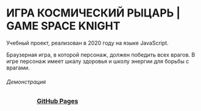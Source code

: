 # ИГРА КОСМИЧЕСКИЙ РЫЦАРЬ | GAME SPACE KNIGHT

Учебный проект, реализован в 2020 году на языке JavaScript. 

Браузерная игра, в которой персонаж, должен победить всех врагов. В игре персонаж имеет шкалу здоровья и школу энергии для борьбы с врагами.

###### Демонстрация
<dl>
  <dd>
    <dl>
      <dd>
        <h3><a href="https://riorustik.github.io/GameSSTU_1_1/">GitHub Pages</a></h3>
      </dd>
    </dl>
  </dd>
</dl> 
